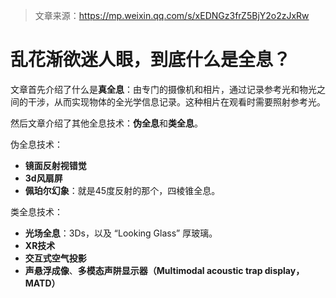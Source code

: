 > 文章来源：https://mp.weixin.qq.com/s/xEDNGz3frZ5BjY2o2zJxRw

# 乱花渐欲迷人眼，到底什么是全息？

文章首先介绍了什么是**真全息**：由专门的摄像机和相片，通过记录参考光和物光之间的干涉，从而实现物体的全光学信息记录。这种相片在观看时需要照射参考光。

然后文章介绍了其他全息技术：**伪全息**和**类全息**。

伪全息技术：

- **镜面反射视错觉**
- **3d风扇屏**
- **佩珀尔幻象**：就是45度反射的那个，四棱锥全息。

类全息技术：

- **光场全息**：3Ds，以及 “Looking Glass” 厚玻璃。
- **XR技术**
- **交互式空气投影**
- **声悬浮成像**、**多模态声阱显示器（Multimodal acoustic trap display，MATD）**